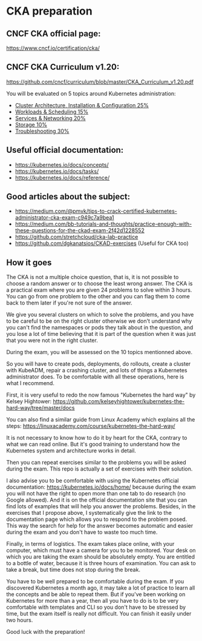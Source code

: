 # CKA preparation

## CNCF CKA official page:

https://www.cncf.io/certification/cka/

## CNCF CKA Curriculum v1.20:

https://github.com/cncf/curriculum/blob/master/CKA_Curriculum_v1.20.pdf

You will be evaluated on 5 topics around Kubernetes administration:
- [Cluster Architecture, Installation & Configuration 25%](https://github.com/alijahnas/CKA-practice-exercises/blob/CKA-v1.20/cluster-architecture-installation-configuration.md)
- [Workloads & Scheduling 15%](https://github.com/alijahnas/CKA-practice-exercises/blob/CKA-v1.20/workloads-scheduling.md)
- [Services & Networking 20%](https://github.com/alijahnas/CKA-practice-exercises/blob/CKA-v1.20/services-networking.md)
- [Storage 10%](https://github.com/alijahnas/CKA-practice-exercises/blob/CKA-v1.20/storage.md)
- [Troubleshooting 30%](https://github.com/alijahnas/CKA-practice-exercises/blob/CKA-v1.20/troubleshooting.md)

## Useful official documentation:

- https://kubernetes.io/docs/concepts/
- https://kubernetes.io/docs/tasks/
- https://kubernetes.io/docs/reference/

## Good articles about the subject:

- https://medium.com/@pmvk/tips-to-crack-certified-kubernetes-administrator-cka-exam-c949c7a9bea1
- https://medium.com/bb-tutorials-and-thoughts/practice-enough-with-these-questions-for-the-ckad-exam-2f42d1228552
- https://github.com/stretchcloud/cka-lab-practice
- https://github.com/dgkanatsios/CKAD-exercises (Useful for CKA too)

## How it goes

The CKA is not a multiple choice question, that is, it is not possible to choose a random answer or to choose the least wrong answer. The CKA is a practical exam where you are given 24 problems to solve within 3 hours. You can go from one problem to the other and you can flag them to come back to them later if you're not sure of the answer.

We give you several clusters on which to solve the problems, and you have to be careful to be on the right cluster otherwise we don't understand why you can't find the namespaces or pods they talk about in the question, and you lose a lot of time believing that it is part of the question when it was just that you were not in the right cluster.

During the exam, you will be assessed on the 10 topics mentionned above.

So you will have to create pods, deployments, do rollouts, create a cluster with KubeADM, repair a crashing cluster, and lots of things a Kubernetes administrator does. To be comfortable with all these operations, here is what I recommend.

First, it is very useful to redo the now famous "Kubernetes the hard way" by Kelsey Hightower: https://github.com/kelseyhightower/kubernetes-the-hard-way/tree/master/docs

You can also find a similar guide from Linux Academy which explains all the steps: https://linuxacademy.com/course/kubernetes-the-hard-way/

It is not necessary to know how to do it by heart for the CKA, contrary to what we can read online. But it's good training to understand how the Kubernetes system and architecture works in detail.

Then you can repeat exercises similar to the problems you will be asked during the exam. This repo is actually a set of exercises with their solution.

I also advise you to be comfortable with using the Kubernetes official documentation: https://kubernetes.io/docs/home/ because during the exam you will not have the right to open more than one tab to do research (no Google allowed). And it is on the official documentation site that you can find lots of examples that will help you answer the problems. Besides, in the exercises that I propose above, I systematically give the link to the documentation page which allows you to respond to the problem posed. This way the search for help for the answer becomes automatic and easier during the exam and you don't have to waste too much time.

Finally, in terms of logistics. The exam takes place online, with your computer, which must have a camera for you to be monitored. Your desk on which you are taking the exam should be absolutely empty. You are entitled to a bottle of water, because it is three hours of examination. You can ask to take a break, but time does not stop during the break.

You have to be well prepared to be comfortable during the exam. If you discovered Kubernetes a month ago, it may take a lot of practice to learn all the concepts and be able to repeat them. But if you've been working on Kubernetes for more than a year, then all you have to do is to be very comfortable with templates and CLI so you don't have to be stressed by time, but the exam itself is really not difficult. You can finish it easily under two hours.

Good luck with the preparation!
